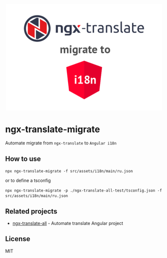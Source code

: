 <p align="center">
<img src="https://raw.githubusercontent.com/irustm/ngx-translate-migrate/master/assets/migrate.png" alt="screen migrate ngx-translate to Angular i18n" width="500">
</p>

# ngx-translate-migrate

Automate migrate from `ngx-translate` to `Angular i18n`

## How to use 

`npx ngx-translate-migrate -f src/assets/i18n/main/ru.json`

or to define a tsconfig

`npx ngx-translate-migrate -p ./ngx-translate-all-test/tsconfig.json -f src/assets/i18n/main/ru.json`
 
## Related projects

- [ngx-translate-all](https://github.com/irustm/ngx-translate-all) - Automate translate Angular project


## License
MIT
